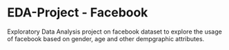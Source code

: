 # EDA-Project - Facebook
Exploratory Data Analysis project on facebook dataset to explore the usage of facebook based on gender, age and other dempgraphic attributes. 
